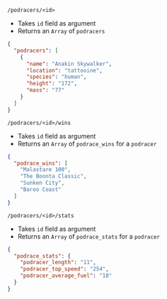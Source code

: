`/podracers/<id>`

- Takes `id` field as argument
- Returns an `Array` of `podracers`

```json
{
  "podracers": [
    {
      "name": "Anakin Skywalker",
      "location": "tattooine",
      "species": "human",
      "height": "172",
      "mass": "77"
    }
  ]
}
```

`/podracers/<id>/wins`

- Takes `id` field as argument
- Returns an `Array` of `podrace_wins` for a `podracer`

```json
{
  "podrace_wins": [
    "Malastare 100",
    "The Boonta Classic",
    "Sunken City",
    "Baroo Coast"
  ]
}
```

`/podracers/<id>/stats`

- Takes `id` field as argument
- Returns an `Array` of `podrace_stats` for a `podracer`

```json
{
  "podrace_stats": {
    "podracer_length": "11",
    "podracer_top_speed": "254",
    "podracer_average_fuel": "18"
  }
}
```
